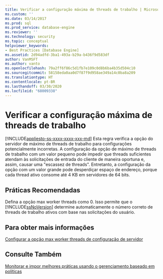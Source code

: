 ```yaml
---
title: Verificar a configuração máxima de threads de trabalho | Microsoft Docs
ms.custom: ''
ms.date: 03/14/2017
ms.prod: sql
ms.prod_service: database-engine
ms.reviewer: ''
ms.technology: security
ms.topic: conceptual
helpviewer_keywords:
- Best Practices [Database Engine]
ms.assetid: 2d94adfd-3ba1-493a-b29a-b436f9d583df
author: VanMSFT
ms.author: vanto
ms.openlocfilehash: 79a2ff6f86c5d1fb7e109c0d8b6ba4b35d504c10
ms.sourcegitcommit: 58158eda0aa0d7f87f9d958ae349a14c0ba8a209
ms.translationtype: HT
ms.contentlocale: pt-BR
ms.lasthandoff: 03/30/2020
ms.locfileid: "68009338"
---
```

# <a name="verify-max-worker-threads-setting"></a>Verificar a configuração máxima de threads de trabalho
[!INCLUDE[appliesto-ss-xxxx-xxxx-xxx-md](../../includes/appliesto-ss-xxxx-xxxx-xxx-md.md)]
  Esta regra verifica a opção do servidor de máximo de threads de trabalho para configurações potencialmente incorretas. A configuração da opção de máximo de threads de trabalho com um valor pequeno pode impedir que threads suficientes atendam às solicitações de entrada do cliente de maneira oportuna e, assim, causar uma "escassez de threads". Entretanto, a configuração da opção com um valor grande pode desperdiçar espaço de endereço, porque cada thread ativo consome até 4 KB em servidores de 64 bits.  
  
## <a name="best-practices-recommendations"></a>Práticas Recomendadas  
 Defina a opção max worker threads como 0. Isso permite que o [!INCLUDE[ssNoVersion](../../includes/ssnoversion-md.md)] determine automaticamente o número correto de threads de trabalho ativos com base nas solicitações do usuário.  
  
## <a name="for-more-information"></a>Para obter mais informações  
 [Configurar a opção max worker threads de configuração de servidor](../../database-engine/configure-windows/configure-the-max-worker-threads-server-configuration-option.md)  
  
## <a name="see-also"></a>Consulte Também  
 [Monitorar e impor melhores práticas usando o gerenciamento baseado em políticas](../../relational-databases/policy-based-management/monitor-and-enforce-best-practices-by-using-policy-based-management.md)  
  
  

